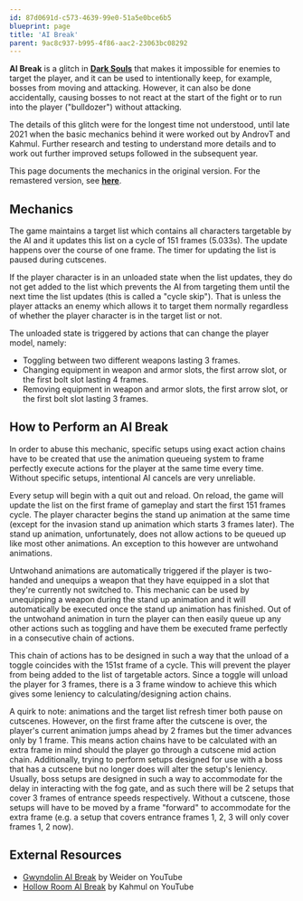 ```yaml
---
id: 87d0691d-c573-4639-99e0-51a5e0bce6b5
blueprint: page
title: 'AI Break'
parent: 9ac8c937-b995-4f86-aac2-23063bc08292
---
```

**AI Break** is a glitch in [**Dark Souls**](/darksouls) that makes it impossible for enemies to target the player, and it can be used to intentionally keep, for example, bosses from moving and attacking. However, it can also be done accidentally, causing bosses to not react at the start of the fight or to run into the player ("bulldozer") without attacking.

The details of this glitch were for the longest time not understood, until late 2021 when the basic mechanics behind it were worked out by AndrovT and Kahmul. Further research and testing to understand more details and to work out further improved setups followed in the subsequent year.

This page documents the mechanics in the original version. For the remastered version, see [**here**](/ds1remaster/ai-break).

## Mechanics

The game maintains a target list which contains all characters targetable by the AI and it updates this list on a cycle of 151 frames (5.033s). The update happens over the course of one frame. The timer for updating the list is paused during cutscenes.

If the player character is in an unloaded state when the list updates, they do not get added to the list which prevents the AI from targeting them until the next time the list updates (this is called a "cycle skip"). That is unless the player attacks an enemy which allows it to target them normally regardless of whether the player character is in the target list or not.

The unloaded state is triggered by actions that can change the player model, namely:

- Toggling between two different weapons lasting 3 frames.
- Changing equipment in weapon and armor slots, the first arrow slot, or the first bolt slot lasting 4 frames.
- Removing equipment in weapon and armor slots, the first arrow slot, or the first bolt slot lasting 3 frames.

## How to Perform an AI Break

In order to abuse this mechanic, specific setups using exact action chains have to be created that use the animation queueing system to frame perfectly execute actions for the player at the same time every time. Without specific setups, intentional AI cancels are very unreliable.

Every setup will begin with a quit out and reload. On reload, the game will update the list on the first frame of gameplay and start the first 151 frames cycle. The player character begins the stand up animation at the same time (except for the invasion stand up animation which starts 3 frames later). The stand up animation, unfortunately, does not allow actions to be queued up like most other animations. An exception to this however are untwohand animations.

Untwohand animations are automatically triggered if the player is two-handed and unequips a weapon that they have equipped in a slot that they're currently not switched to. This mechanic can be used by unequipping a weapon during the stand up animation and it will automatically be executed once the stand up animation has finished.
Out of the untwohand animation in turn the player can then easily queue up any other actions such as toggling and have them be executed frame perfectly in a consecutive chain of actions.

This chain of actions has to be designed in such a way that the unload of a toggle coincides with the 151st frame of a cycle. This will prevent the player from being added to the list of targetable actors. Since a toggle will unload the player for 3 frames, there is a 3 frame window to achieve this which gives some leniency to calculating/designing action chains.

A quirk to note: animations and the target list refresh timer both pause on cutscenes. However, on the first frame after the cutscene is over, the player's current animation jumps ahead by 2 frames but the timer advances only by 1 frame. This means action chains have to be calculated with an extra frame in mind should the player go through a cutscene mid action chain.
Additionally, trying to perform setups designed for use with a boss that has a cutscene but no longer does will alter the setup's leniency. Usually, boss setups are designed in such a way to accommodate for the delay in interacting with the fog gate, and as such there will be 2 setups that cover 3 frames of entrance speeds respectively. Without a cutscene, those setups will have to be moved by a frame "forward" to accommodate for the extra frame (e.g. a setup that covers entrance frames 1, 2, 3 will only cover frames 1, 2 now).

## External Resources

- [Gwyndolin AI Break](//youtu.be/jJ6wFTzv_sw) by Weider on YouTube
- [Hollow Room AI Break](//youtu.be/qxV-2-zC5dQ) by Kahmul on YouTube

